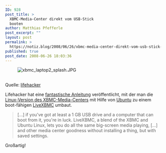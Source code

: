```yaml
---
ID: 928
post_title: >
  XBMC-Media-Center direkt vom USB-Stick
  booten
author: Matthias Pfefferle
post_excerpt: ""
layout: post
permalink: >
  https://notiz.blog/2008/06/26/xbmc-media-center-direkt-vom-usb-stick-booten/
published: true
post_date: 2008-06-26 18:03:36
---
```

<!-- wp:image {"align":"center"} -->
<figure class="wp-block-image aligncenter"><img src="https://notiz.blog/wp-content/uploads/2008/06/xbmc-laptop2-splash.jpg" alt="xbmc_laptop2_splash.JPG" /></figure>
<!-- /wp:image -->

<!-- wp:paragraph -->
<p><br/> Quelle: <a href="http://lifehacker.com/395212/run-xbox-media-center-from-a-usb-drive">lifehacker</a></p>
<!-- /wp:paragraph -->

<!-- wp:paragraph -->
<p>Lifehacker hat eine <a href="http://lifehacker.com/395212/run-xbox-media-center-from-a-usb-drive">fantastische Anleitung</a> veröffentlicht, mit der man die <a href="http://xbmc.org/wiki/?title=Linux_port_project">Linux-Version des XBMC-Media-Centers</a> mit Hilfe von <a href="http://www.ubuntu.com/">Ubuntu</a> zu einem boot-fähigen <a href="https://sourceforge.net/project/shownotes.php?release_id=595043&amp;group_id=87054">LiveXBMC</a> umbaut.</p>
<!-- /wp:paragraph -->

<!-- wp:quote -->
<blockquote class="wp-block-quote">
	<p>[...] if you've got at least a 1 GB USB drive and a computer that can boot from it, you're in luck. LiveXBMC, a blend of the XBMC and Ubuntu Linux, lets you do all the same big-screen media playing, [...] and other media center goodness without installing a thing, but with saved settings.</p>
</blockquote>
<!-- /wp:quote -->

<!-- wp:paragraph -->
<p>Großartig!</p>
<!-- /wp:paragraph -->
